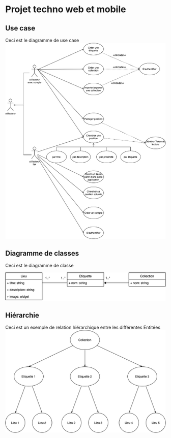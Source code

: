 # Projet techno web et mobile

## Use case
Ceci est le diagramme de use case
![Use case](Doc/conception/Conception-usecase.png)

## Diagramme  de classes
Ceci est le diagramme de classe

![Diagramme classes](Doc/conception/Conception-Diag_class.png)

## Hiérarchie
Ceci est un exemple de relation hiérarchique entre les différentes Entitées
![Hiérarchie](Doc/conception/Conception-hierarchie.png)
